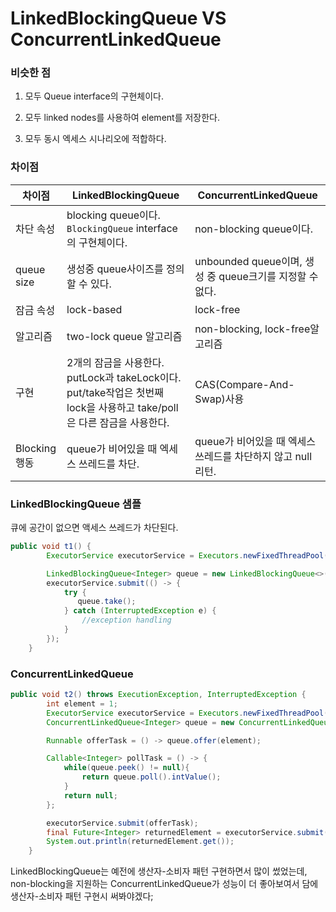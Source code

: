 # LinkedBlockingQueue VS ConcurrentLinkedQueue



### 비슷한 점

1. 모두 Queue interface의 구현체이다.

2. 모두 linked nodes를 사용하여 element를 저장한다.

3. 모두 동시 엑세스 시나리오에 적합하다.



### 차이점

| 차이점        | LinkedBlockingQueue                                                                           | ConcurrentLinkedQueue                      |
| ---------- | --------------------------------------------------------------------------------------------- | ------------------------------------------ |
| 차단 속성      | blocking queue이다. `BlockingQueue` interface의 구현체이다.                                           | non-blocking queue이다.                      |
| queue size | 생성중 queue사이즈를 정의할 수 있다.                                                                       | unbounded queue이며, 생성 중 queue크기를 지정할 수 없다. |
| 잠금 속성      | lock-based                                                                                    | lock-free                                  |
| 알고리즘       | two-lock queue 알고리즘                                                                           | non-blocking, lock-free알고리즘                |
| 구현         | 2개의 잠금을 사용한다.<br/>putLock과 takeLock이다.<br/>put/take작업은 첫번째 lock을 사용하고 take/poll은 다른 잠금을 사용한다. | CAS(Compare-And-Swap)사용                    |
| Blocking행동 | queue가 비어있을 때 엑세스 쓰레드를 차단.                                                                    | queue가 비어있을 때 엑세스 쓰레드를 차단하지 않고 null리턴.     |



### LinkedBlockingQueue 샘플

큐에 공간이 없으면 액세스 쓰레드가 차단된다.

```java
public void t1() {
        ExecutorService executorService = Executors.newFixedThreadPool(1);

        LinkedBlockingQueue<Integer> queue = new LinkedBlockingQueue<>();
        executorService.submit(() -> {
            try {
               queue.take();
            } catch (InterruptedException e) {
                //exception handling
            }
        });
    }
```



### ConcurrentLinkedQueue

```java
public void t2() throws ExecutionException, InterruptedException {
        int element = 1;
        ExecutorService executorService = Executors.newFixedThreadPool(2);
        ConcurrentLinkedQueue<Integer> queue = new ConcurrentLinkedQueue<>();

        Runnable offerTask = () -> queue.offer(element);

        Callable<Integer> pollTask = () -> {
            while(queue.peek() != null){
                return queue.poll().intValue();
            }
            return null;
        };

        executorService.submit(offerTask);
        final Future<Integer> returnedElement = executorService.submit(pollTask);
        System.out.println(returnedElement.get());
    }
```



LinkedBlockingQueue는 예전에 생산자-소비자 패턴 구현하면서 많이 썼었는데, non-blocking을 지원하는 ConcurrentLinkedQueue가 성능이 더 좋아보여서 담에 생산자-소비자 패턴 구현시 써봐야겠다;
